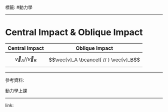 標籤: #動力學 

---

# Central Impact & Oblique Impact

| Central Impact             | Oblique Impact                         |
| -------------------------- | -------------------------------------- |
| $$\vec{v}_A // \vec{v}_B$$ | $$\vec{v}_A \bcancel{ // } \vec{v}_B$$ | 

---

參考資料:

動力學上課

---

link:

